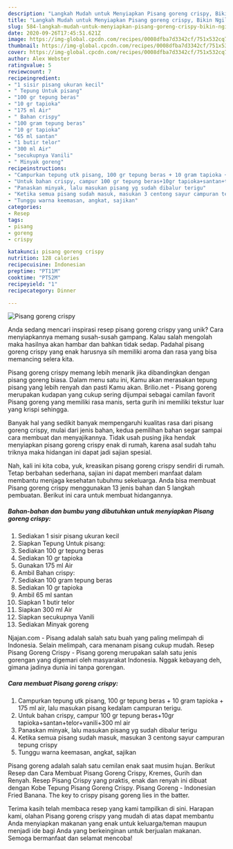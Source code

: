 ```yaml
---
description: "Langkah Mudah untuk Menyiapkan Pisang goreng crispy, Bikin Ngiler"
title: "Langkah Mudah untuk Menyiapkan Pisang goreng crispy, Bikin Ngiler"
slug: 584-langkah-mudah-untuk-menyiapkan-pisang-goreng-crispy-bikin-ngiler
date: 2020-09-26T17:45:51.621Z
image: https://img-global.cpcdn.com/recipes/0008dfba7d3342cf/751x532cq70/pisang-goreng-crispy-foto-resep-utama.jpg
thumbnail: https://img-global.cpcdn.com/recipes/0008dfba7d3342cf/751x532cq70/pisang-goreng-crispy-foto-resep-utama.jpg
cover: https://img-global.cpcdn.com/recipes/0008dfba7d3342cf/751x532cq70/pisang-goreng-crispy-foto-resep-utama.jpg
author: Alex Webster
ratingvalue: 5
reviewcount: 7
recipeingredient:
- "1 sisir pisang ukuran kecil"
- " Tepung Untuk pisang"
- "100 gr tepung beras"
- "10 gr tapioka"
- "175 ml Air"
- " Bahan crispy"
- "100 gram tepung beras"
- "10 gr tapioka"
- "65 ml santan"
- "1 butir telor"
- "300 ml Air"
- "secukupnya Vanili"
- " Minyak goreng"
recipeinstructions:
- "Campurkan tepung utk pisang, 100 gr tepung beras + 10 gram tapioka + 175 ml air, lalu masukan pisang kedalam campuran terigu."
- "Untuk bahan crispy, campur 100 gr tepung beras+10gr tapioka+santan+telor+vanili+300 ml air"
- "Panaskan minyak, lalu masukan pisang yg sudah dibalur terigu"
- "Ketika semua pisang sudah masuk, masukan 3 centong sayur campuran tepung crispy"
- "Tunggu warna keemasan, angkat, sajikan"
categories:
- Resep
tags:
- pisang
- goreng
- crispy

katakunci: pisang goreng crispy 
nutrition: 128 calories
recipecuisine: Indonesian
preptime: "PT11M"
cooktime: "PT52M"
recipeyield: "1"
recipecategory: Dinner

---
```



![Pisang goreng crispy](https://img-global.cpcdn.com/recipes/0008dfba7d3342cf/751x532cq70/pisang-goreng-crispy-foto-resep-utama.jpg)

Anda sedang mencari inspirasi resep pisang goreng crispy yang unik? Cara menyiapkannya memang susah-susah gampang. Kalau salah mengolah maka hasilnya akan hambar dan bahkan tidak sedap. Padahal pisang goreng crispy yang enak harusnya sih memiliki aroma dan rasa yang bisa memancing selera kita.

Pisang goreng crispy memang lebih menarik jika dibandingkan dengan pisang goreng biasa. Dalam menu satu ini, Kamu akan merasakan tepung pisang yang lebih renyah dan pasti Kamu akan. Brilio.net - Pisang goreng merupakan kudapan yang cukup sering dijumpai sebagai camilan favorit Pisang goreng yang memiliki rasa manis, serta gurih ini memiliki tekstur luar yang krispi sehingga.

Banyak hal yang sedikit banyak mempengaruhi kualitas rasa dari pisang goreng crispy, mulai dari jenis bahan, kedua pemilihan bahan segar sampai cara membuat dan menyajikannya. Tidak usah pusing jika hendak menyiapkan pisang goreng crispy enak di rumah, karena asal sudah tahu triknya maka hidangan ini dapat jadi sajian spesial.


Nah, kali ini kita coba, yuk, kreasikan pisang goreng crispy sendiri di rumah. Tetap berbahan sederhana, sajian ini dapat memberi manfaat dalam membantu menjaga kesehatan tubuhmu sekeluarga. Anda bisa membuat Pisang goreng crispy menggunakan 13 jenis bahan dan 5 langkah pembuatan. Berikut ini cara untuk membuat hidangannya.

<!--inarticleads1-->

##### Bahan-bahan dan bumbu yang dibutuhkan untuk menyiapkan Pisang goreng crispy:

1. Sediakan 1 sisir pisang ukuran kecil
1. Siapkan  Tepung Untuk pisang:
1. Sediakan 100 gr tepung beras
1. Sediakan 10 gr tapioka
1. Gunakan 175 ml Air
1. Ambil  Bahan crispy:
1. Sediakan 100 gram tepung beras
1. Sediakan 10 gr tapioka
1. Ambil 65 ml santan
1. Siapkan 1 butir telor
1. Siapkan 300 ml Air
1. Siapkan secukupnya Vanili
1. Sediakan  Minyak goreng


Njajan.com - Pisang adalah salah satu buah yang paling melimpah di Indonesia. Selain melimpah, cara menanam pisang cukup mudah. Resep Pisang Goreng Crispy - Pisang goreng merupakan salah satu jenis gorengan yang digemari oleh masyarakat Indonesia. Nggak kebayang deh, gimana jadinya dunia ini tanpa gorengan. 

<!--inarticleads2-->

##### Cara membuat Pisang goreng crispy:

1. Campurkan tepung utk pisang, 100 gr tepung beras + 10 gram tapioka + 175 ml air, lalu masukan pisang kedalam campuran terigu.
1. Untuk bahan crispy, campur 100 gr tepung beras+10gr tapioka+santan+telor+vanili+300 ml air
1. Panaskan minyak, lalu masukan pisang yg sudah dibalur terigu
1. Ketika semua pisang sudah masuk, masukan 3 centong sayur campuran tepung crispy
1. Tunggu warna keemasan, angkat, sajikan


Pisang goreng adalah salah satu cemilan enak saat musim hujan. Berikut Resep dan Cara Membuat Pisang Goreng Crispy, Kremes, Gurih dan Renyah. Resep Pisang Crispy yang praktis, enak dan renyah ini dibuat dengan Kobe Tepung Pisang Goreng Crispy. Pisang Goreng - Indonesian Fried Banana. The key to crispy pisang goreng lies in the batter. 

Terima kasih telah membaca resep yang kami tampilkan di sini. Harapan kami, olahan Pisang goreng crispy yang mudah di atas dapat membantu Anda menyiapkan makanan yang enak untuk keluarga/teman maupun menjadi ide bagi Anda yang berkeinginan untuk berjualan makanan. Semoga bermanfaat dan selamat mencoba!
